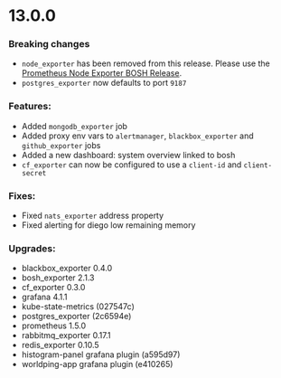 # 13.0.0

### Breaking changes

* `node_exporter` has been removed from this release. Please use the [Prometheus Node Exporter BOSH Release](https://github.com/cloudfoundry-community/node-exporter-boshrelease).
* `postgres_exporter` now defaults to port `9187`

### Features:

* Added `mongodb_exporter` job
* Added proxy env vars to `alertmanager`, `blackbox_exporter` and `github_exporter` jobs
* Added a new dashboard: system overview linked to bosh
* `cf_exporter` can now be configured to use a `client-id` and `client-secret`

### Fixes:

* Fixed `nats_exporter` address property
* Fixed alerting for diego low remaining memory

### Upgrades:

* blackbox_exporter 0.4.0
* bosh_exporter 2.1.3
* cf_exporter 0.3.0
* grafana 4.1.1
* kube-state-metrics (027547c)
* postgres_exporter (2c6594e)
* prometheus 1.5.0
* rabbitmq_exporter 0.17.1
* redis_exporter 0.10.5
* histogram-panel grafana plugin (a595d97)
* worldping-app grafana plugin (e410265)
